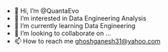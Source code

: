 - 👋 Hi, I’m @QuantaEvo
- 👀 I’m interested in Data Engineering Analysis
- 🌱 I’m currently learning Data Engineering
- 💞️ I’m looking to collaborate on ...
- 📫 How to reach me ghoshganesh31@yahoo.com

<!---
QuantaEvo/QuantaEvo is a ✨ special ✨ repository because its `README.md` (this file) appears on your GitHub profile.
You can click the Preview link to take a look at your changes.
--->
